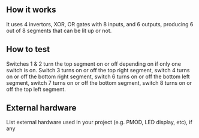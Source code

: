 <!---

This file is used to generate your project datasheet. Please fill in the information below and delete any unused
sections.

You can also include images in this folder and reference them in the markdown. Each image must be less than
512 kb in size, and the combined size of all images must be less than 1 MB.
-->

## How it works

It uses 4 invertors, XOR, OR gates with 8 inputs, and 6 outputs, producing 6 out of 8 segments that can be lit up or not. 

## How to test

Switches 1 & 2 turn the top segment on or off depending on if only one switch is on. Switch 3 turns on or off the top right segment, switch 4 turns on or off the bottom right segment, switch 6 turns on or off the bottom left segment, switch 7 turns on or off the bottom segment, switch 8 turns on or off the top left segment. 
## External hardware

List external hardware used in your project (e.g. PMOD, LED display, etc), if any
